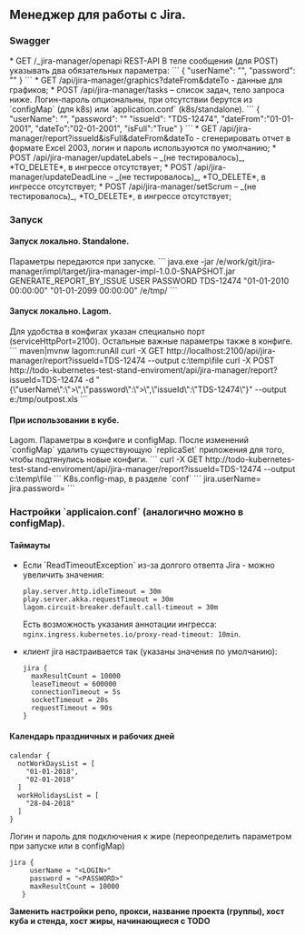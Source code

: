 <h2>Менеджер для работы с Jira.</h2>

<h3>Swagger</h3>
* GET /_jira-manager/openapi
REST-API
В теле сообщения (для POST) указывать два обязательных параметра:
```
{
    "userName": "<LOGIN>",
    "password": "<PASSWORD>"
}
```
* GET /api/jira-manager/graphics?dateFrom&dateTo - данные для графиков;
* POST /api/jira-manager/tasks &ndash; список задач, тело запроса ниже. 
Логин-пароль опциональны, при отсутствии берутся из `configMap` (для k8s) или `application.conf` (k8s/standalone).
```
{
    "userName": "<LOGIN>",
    "password": "<PASSWORD>"
	"issueId": "TDS-12474",
	"dateFrom":"01-01-2001",
	"dateTo":"02-01-2001",
	"isFull":"True"
}
```
* GET /api/jira-manager/report?issueId&isFull&dateFrom&dateTo - сгенерировать отчет в формате Excel 2003, логин и пароль используются по умолчанию;
* POST /api/jira-manager/updateLabels &ndash; _(не тестировалось)_, *TO_DELETE*, в ингрессе отсутствует;
* POST /api/jira-manager/updateDeadLine &ndash; _(не тестировалось)_, *TO_DELETE*, в ингрессе отсутствует;
* POST /api/jira-manager/setScrum &ndash; _(не тестировалось)_, *TO_DELETE*, в ингрессе отсутствует;

<h3>Запуск</h3>
<h4>Запуск локально. Standalone.</h4>
Параметры передаются при запуске.
```
java.exe -jar  /e/work/git/jira-manager/impl/target/jira-manager-impl-1.0.0-SNAPSHOT.jar GENERATE_REPORT_BY_ISSUE USER PASSWORD TDS-12474 "01-01-2010 00:00:00" "01-01-2099 00:00:00" /e/tmp/   
```                              
<h4>Запуск локально. Lagom.</h4>
Для удобства в конфигах указан специально порт (serviceHttpPort=2100). Остальные важные параметры также в конфиге.
```
maven|mvnw lagom:runAll
curl -X GET http://localhost:2100/api/jira-manager/report?issueId=TDS-12474 --output c:\temp\file
curl -X POST http://todo-kubernetes-test-stand-enviroment/api/jira-manager/report?issueId=TDS-12474 -d "{\"userName\":\"<LOGIN>>\",\"password\":\"<PASSWORD>>\",\"issueId\":\"TDS-12474\"}" --output e:/tmp/outpost.xls
```
<h4>При использовании в кубе.</h4>
Lagom. Параметры в конфиге и configMap.
После изменений `configMap` удалить существующую `replicaSet` приложения для того, чтобы подтянулись новые конфиги.
```
curl -X GET http://todo-kubernetes-test-stand-enviroment/api/jira-manager/report?issueId=TDS-12474 --output c:\temp\file
```
K8s.config-map, в разделе `conf`
```
jira.userName=<LOGIN>
jira.password=<PASSWORD>
```
<h3> Настройки `applicaion.conf` (аналогично можно в configMap).</h3>
<h4>Таймауты</h4>
<ul><li> Если `ReadTimeoutException` из-за долгого отвепта Jira - можно увеличить значения:

```
play.server.http.idleTimeout = 30m
play.server.akka.requestTimeout = 30m
lagom.circuit-breaker.default.call-timeout = 30m
```
Есть возможность указания аннотации ингресса: `nginx.ingress.kubernetes.io/proxy-read-timeout: 10min`.
</li><li> клиент jira настраивается так (указаны значения по умолчанию):

```
jira {
  maxResultCount = 10000
  leaseTimeout = 600000
  connectionTimeout = 5s
  socketTimeout = 20s
  requestTimeout = 90s
}
```
</li></ul>
<h4>Календарь праздничных и рабочих дней</h4>

```
calendar {
  notWorkDaysList = [
    "01-01-2018",
    "02-01-2018"
  ]
  workHolidaysList = [
    "28-04-2018"
  ]
}
```

Логин и пароль для подключения к жире (переопределить параметром при запуске или в configMap)

```
jira {
     userName = "<LOGIN>"
     password = "<PASSWORD>"
     maxResultCount = 10000
   }
```


<strong>Заменить настройки репо, прокси, название проекта (группы), хост куба и стенда, хост жиры, начинающиеся с TODO</strong>

